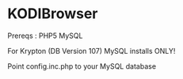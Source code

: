 # KODIBrowser

Prereqs : 
PHP5
MySQL

For Krypton (DB Version 107) MySQL installs ONLY!

Point config.inc.php to your MySQL database
